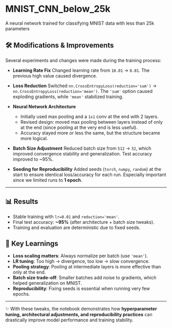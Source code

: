 # MNIST_CNN_below_25k
A neural network trained for classifying MNIST data with less than 25k parameters

## 🛠️ Modifications & Improvements

Several experiments and changes were made during the training process:

* **Learning Rate Fix**
  Changed learning rate from `10.01` → `0.01`. The previous high value caused divergence.

* **Loss Reduction**
  Switched `nn.CrossEntropyLoss(reduction='sum')` → `nn.CrossEntropyLoss(reduction='mean')`.
  The `'sum'` option caused exploding gradients, while `'mean'` stabilized training.

* **Neural Network Architecture**

  * Initially used max pooling and a `1x1` conv at the end with 2 layers.
  * Revised design: moved max pooling between layers instead of only at the end (since pooling at the very end is less useful).
  * Accuracy stayed more or less the same, but the structure became more logical.

* **Batch Size Adjustment**
  Reduced batch size from `512` → `32`, which improved convergence stability and generalization. Test accuracy improved to \~95%.

* **Seeding for Reproducibility**
  Added seeds (`torch`, `numpy`, `random`) at the start to ensure identical loss/accuracy for each run. Especially important since we limited runs to **1 epoch**.

---

## 📊 Results

* Stable training with `lr=0.01` and `reduction='mean'`.
* Final test accuracy: **\~95%** (after architecture + batch size tweaks).
* Training and evaluation are deterministic due to fixed seeds.

## 📌 Key Learnings

* **Loss scaling matters**: Always normalize per batch (use `'mean'`).
* **LR tuning**: Too high → divergence, too low → slow convergence.
* **Pooling strategy**: Pooling at intermediate layers is more effective than only at the end.
* **Batch size trade-off**: Smaller batches add noise to gradients, which helped generalization on MNIST.
* **Reproducibility**: Fixing seeds is essential when running very few epochs.

---

✨ With these tweaks, the notebook demonstrates how **hyperparameter tuning, architectural adjustments, and reproducibility practices** can drastically improve model performance and training stability.
